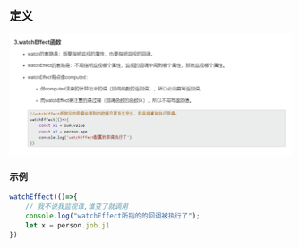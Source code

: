 ## 定义

![image-20220718142501659](images/image-20220718142501659-16581255027541.png)

### 示例

```JavaScript
watchEffect(()=>{
    // 我不说我监视谁,谁变了就调用
    console.log("watchEffect所指的的回调被执行了");
    let x = person.job.j1
})
```

